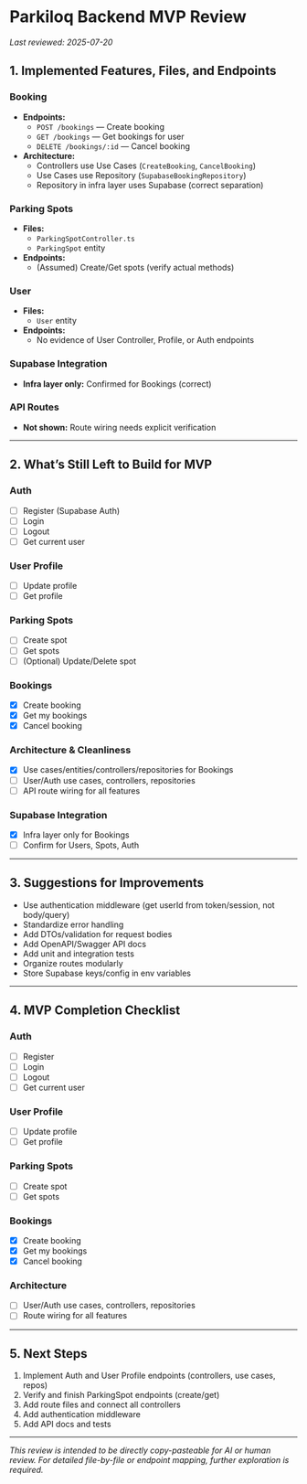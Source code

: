 # Parkiloq Backend MVP Review

_Last reviewed: 2025-07-20_

## 1. Implemented Features, Files, and Endpoints

### Booking
- **Endpoints:**
  - `POST /bookings` — Create booking
  - `GET /bookings` — Get bookings for user
  - `DELETE /bookings/:id` — Cancel booking
- **Architecture:**
  - Controllers use Use Cases (`CreateBooking`, `CancelBooking`)
  - Use Cases use Repository (`SupabaseBookingRepository`)
  - Repository in infra layer uses Supabase (correct separation)

### Parking Spots
- **Files:**
  - `ParkingSpotController.ts`
  - `ParkingSpot` entity
- **Endpoints:**
  - (Assumed) Create/Get spots (verify actual methods)

### User
- **Files:**
  - `User` entity
- **Endpoints:**
  - No evidence of User Controller, Profile, or Auth endpoints

### Supabase Integration
- **Infra layer only:** Confirmed for Bookings (correct)

### API Routes
- **Not shown:** Route wiring needs explicit verification

---

## 2. What’s Still Left to Build for MVP

### Auth
- [ ] Register (Supabase Auth)
- [ ] Login
- [ ] Logout
- [ ] Get current user

### User Profile
- [ ] Update profile
- [ ] Get profile

### Parking Spots
- [ ] Create spot
- [ ] Get spots
- [ ] (Optional) Update/Delete spot

### Bookings
- [x] Create booking
- [x] Get my bookings
- [x] Cancel booking

### Architecture & Cleanliness
- [x] Use cases/entities/controllers/repositories for Bookings
- [ ] User/Auth use cases, controllers, repositories
- [ ] API route wiring for all features

### Supabase Integration
- [x] Infra layer only for Bookings
- [ ] Confirm for Users, Spots, Auth

---

## 3. Suggestions for Improvements

- Use authentication middleware (get userId from token/session, not body/query)
- Standardize error handling
- Add DTOs/validation for request bodies
- Add OpenAPI/Swagger API docs
- Add unit and integration tests
- Organize routes modularly
- Store Supabase keys/config in env variables

---

## 4. MVP Completion Checklist

### Auth
- [ ] Register
- [ ] Login
- [ ] Logout
- [ ] Get current user

### User Profile
- [ ] Update profile
- [ ] Get profile

### Parking Spots
- [ ] Create spot
- [ ] Get spots

### Bookings
- [x] Create booking
- [x] Get my bookings
- [x] Cancel booking

### Architecture
- [ ] User/Auth use cases, controllers, repositories
- [ ] Route wiring for all features

---

## 5. Next Steps

1. Implement Auth and User Profile endpoints (controllers, use cases, repos)
2. Verify and finish ParkingSpot endpoints (create/get)
3. Add route files and connect all controllers
4. Add authentication middleware
5. Add API docs and tests

---

_This review is intended to be directly copy-pasteable for AI or human review. For detailed file-by-file or endpoint mapping, further exploration is required._
